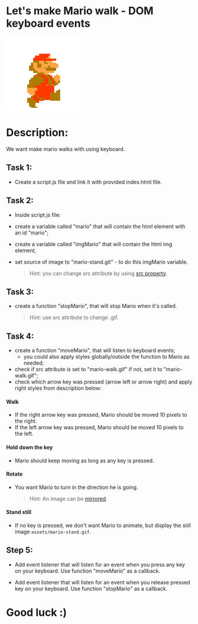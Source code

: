 # Let's make Mario walk - DOM keyboard events

![Mario Walk](assets/mario-walk.gif)

# Description:

We want make mario walks with using keyboard.

## Task 1:

- Create a script.js file and link it with provided index.html file.

## Task 2:

- Inside script.js file:

- create a variable called "mario" that will contain the html element with an id "mario";
- create a variable called "imgMario" that will contain the html img element,
- set source of image to "mario-stand.git" - to do this imgMario variable.
  > Hint: you can change src attribute by using
  > [src property](https://www.w3schools.com/jsref/prop_img_src.asp).

## Task 3:

- create a function "stopMario", that will stop Mario when it's called.
  > Hint: use src attribute to change .gif.

## Task 4:

- create a function "moveMario", that will listen to keyboard events;
  - you could also apply styles globally/outside the function to Mario as needed;
- check if src attribute is set to "mario-walk.gif" if not, set it to "mario-walk.gif";
- check which arrow key was pressed (arrow left or arrow right) and apply right styles from description below:

#### Walk

- If the right arrow key was pressed, Mario should be moved 10 pixels to the right.
- If the left arrow key was pressed, Mario should be moved 10 pixels to the left.

#### Hold down the key

- Mario should keep moving as long as any key is pressed.

#### Rotate

- You want Mario to turn in the direction he is going.
  > Hint: An image can be [mirrored](https://www.w3schools.com/howto/howto_css_flip_image.asp).

#### Stand still

- If no key is pressed, we don't want Mario to animate, but display the still image `assets/mario-stand.gif`.

## Step 5:

- Add event listener that will listen for an event when you press any key on your keyboard. Use function "moveMario" as a callback.

- Add event listener that will listen for an event when you release pressed key on your keyboard. Use function "stopMario" as a callback.

# Good luck :)
